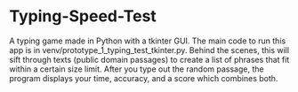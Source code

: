 # Typing-Speed-Test
A typing game made in Python with a tkinter GUI.
The main code to run this app is in venv/prototype_1_typing_test_tkinter.py. 
Behind the scenes, this will sift through texts (public domain passages) to create a list of phrases that fit within a certain size limit. 
After you type out the random passage, the program displays your time, accuracy, and a score which combines both.
